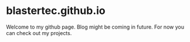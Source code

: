 # blastertec.github.io
Welcome to my github page. Blog might be coming in future. For now you can check out my projects.
